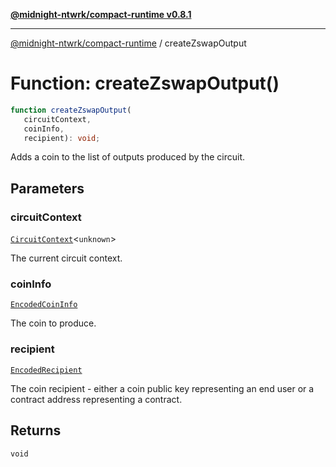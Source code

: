 [**@midnight-ntwrk/compact-runtime v0.8.1**](../README.md)

***

[@midnight-ntwrk/compact-runtime](../globals.md) / createZswapOutput

# Function: createZswapOutput()

```ts
function createZswapOutput(
   circuitContext, 
   coinInfo, 
   recipient): void;
```

Adds a coin to the list of outputs produced by the circuit.

## Parameters

### circuitContext

[`CircuitContext`](../interfaces/CircuitContext.md)\<`unknown`\>

The current circuit context.

### coinInfo

[`EncodedCoinInfo`](../interfaces/EncodedCoinInfo.md)

The coin to produce.

### recipient

[`EncodedRecipient`](../interfaces/EncodedRecipient.md)

The coin recipient - either a coin public key representing an end user or a contract address
                 representing a contract.

## Returns

`void`
